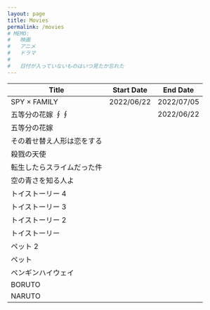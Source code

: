 ```yaml
---
layout: page
title: Movies
permalink: /movies
# MEMO:
#   映画
#   アニメ
#   ドラマ
#
#   日付が入っていないものはいつ見たか忘れた
---
```


| Title | Start Date | End Date |
| --- | :---: | :---: |
| SPY × FAMILY | 2022/06/22 | 2022/07/05 |
| 五等分の花嫁 ∮∮ | | 2022/06/22 |
| 五等分の花嫁 |
| その着せ替え人形は恋をする |
| 殺戮の天使 |
| 転生したらスライムだった件 |
| 空の青さを知る人よ |
| トイストーリー 4 |
| トイストーリー 3 |
| トイストーリー 2 |
| トイストーリー  |
| ペット 2 |
| ペット |
| ペンギンハイウェイ |
| BORUTO |
| NARUTO |